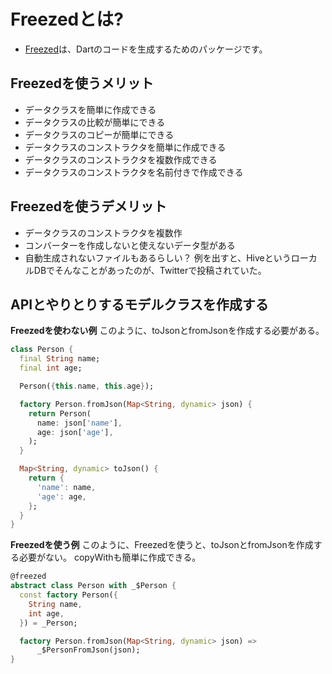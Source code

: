 # Freezedとは?
- [Freezed](https://pub.dev/packages/freezed)は、Dartのコードを生成するためのパッケージです。

## Freezedを使うメリット
- データクラスを簡単に作成できる
- データクラスの比較が簡単にできる
- データクラスのコピーが簡単にできる
- データクラスのコンストラクタを簡単に作成できる
- データクラスのコンストラクタを複数作成できる
- データクラスのコンストラクタを名前付きで作成できる


## Freezedを使うデメリット
- データクラスのコンストラクタを複数作
- コンバーターを作成しないと使えないデータ型がある
- 自動生成されないファイルもあるらしい？
  例を出すと、HiveというローカルDBでそんなことがあったのが、Twitterで投稿されていた。

## APIとやりとりするモデルクラスを作成する
**Freezedを使わない例**
このように、toJsonとfromJsonを作成する必要がある。

```dart
class Person {
  final String name;
  final int age;

  Person({this.name, this.age});

  factory Person.fromJson(Map<String, dynamic> json) {
    return Person(
      name: json['name'],
      age: json['age'],
    );
  }

  Map<String, dynamic> toJson() {
    return {
      'name': name,
      'age': age,
    };
  }
}
```

**Freezedを使う例**
このように、Freezedを使うと、toJsonとfromJsonを作成する必要がない。
copyWithも簡単に作成できる。

```dart
@freezed
abstract class Person with _$Person {
  const factory Person({
    String name,
    int age,
  }) = _Person;

  factory Person.fromJson(Map<String, dynamic> json) =>
      _$PersonFromJson(json);
}
```